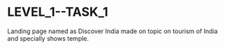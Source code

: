 # LEVEL_1--TASK_1
Landing page named as Discover India made on topic on tourism of India and specially shows temple. 
